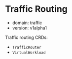 # Traffic Routing

* domain: traffic
* version: v1alpha1

Traffic routing CRDs:

- `TrafficRouter`
- `VirtualWorkload`